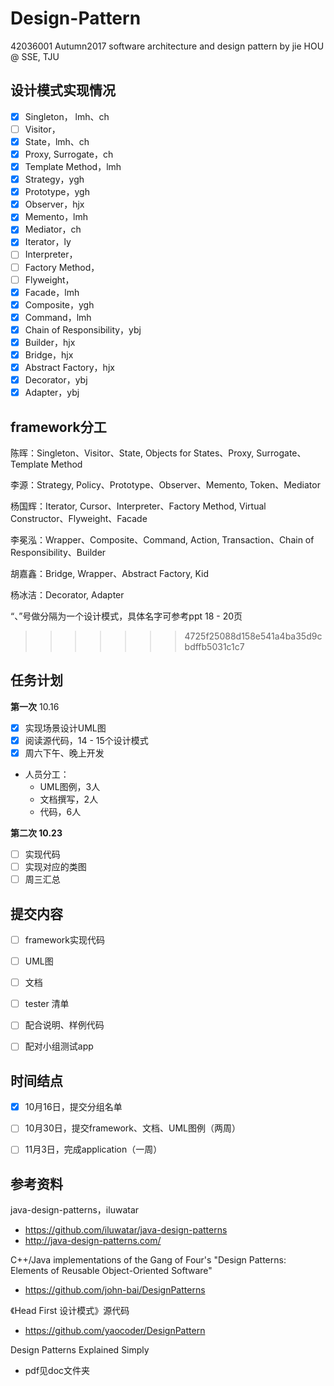 # Design-Pattern
42036001 Autumn2017 software architecture and design pattern by jie HOU @ SSE, TJU




## 设计模式实现情况

- [x] Singleton， lmh、ch
- [ ] Visitor，
- [x] State，lmh、ch
- [x] Proxy, Surrogate，ch
- [x] Template Method，lmh
- [x] Strategy，ygh
- [x] Prototype，ygh
- [x] Observer，hjx
- [x] Memento，lmh
- [x] Mediator，ch
- [x] Iterator，ly
- [ ] Interpreter，
- [ ] Factory Method，
- [ ] Flyweight，
- [x] Facade，lmh
- [x] Composite，ygh
- [x] Command，lmh
- [x] Chain of Responsibility，ybj
- [x] Builder，hjx
- [x] Bridge，hjx
- [x] Abstract Factory，hjx
- [x] Decorator，ybj
- [x] Adapter，ybj
## framework分工

陈晖：Singleton、Visitor、State, Objects for States、Proxy, Surrogate、Template Method

李源：Strategy, Policy、Prototype、Observer、Memento, Token、Mediator

杨国辉：Iterator, Cursor、Interpreter、Factory Method, Virtual Constructor、Flyweight、Facade

李冕泓：Wrapper、Composite、Command, Action, Transaction、Chain of Responsibility、Builder

胡嘉鑫：Bridge, Wrapper、Abstract Factory, Kid

杨冰洁：Decorator, Adapter

“、”号做分隔为一个设计模式，具体名字可参考ppt 18 - 20页
>>>>>>> 4725f25088d158e541a4ba35d9cbdffb5031c1c7

## 任务计划

**第一次** 10.16

- [x] 实现场景设计UML图
- [x] 阅读源代码，14 - 15个设计模式
- [x] 周六下午、晚上开发

- 人员分工：
  - UML图例，3人
  - 文档撰写，2人 
  - 代码，6人

**第二次 10.23**

- [ ] 实现代码
- [ ] 实现对应的类图
- [ ] 周三汇总

## 提交内容

- [ ] framework实现代码
- [ ] UML图
- [ ] 文档
- [ ] tester 清单
- [ ] 配合说明、样例代码
- [ ] 配对小组测试app



## 时间结点

- [x] 10月16日，提交分组名单 
- [ ] 10月30日，提交framework、文档、UML图例（两周）
- [ ] 11月3日，完成application（一周）



## 参考资料

java-design-patterns，iluwatar

- https://github.com/iluwatar/java-design-patterns 
- http://java-design-patterns.com/

C++/Java implementations of the Gang of Four's "Design Patterns: Elements of Reusable Object-Oriented Software"

- https://github.com/john-bai/DesignPatterns

《Head First 设计模式》源代码

- https://github.com/yaocoder/DesignPattern

Design Patterns Explained Simply

- pdf见doc文件夹
